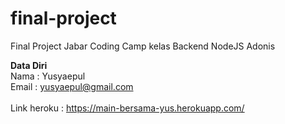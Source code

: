 # final-project
Final Project Jabar Coding Camp kelas Backend NodeJS Adonis

**Data Diri**\
Nama : Yusyaepul\
Email : yusyaepul@gmail.com
\
\
Link heroku : https://main-bersama-yus.herokuapp.com/
